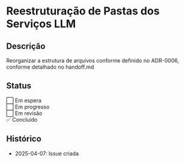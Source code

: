 # Reestruturação de Pastas dos Serviços LLM

## Descrição
Reorganizar a estrutura de arquivos conforme definido no ADR-0006, conforme detalhado no handoff.md

## Status
⬜️ Em espera  
⬜️ Em progresso  
⬜️ Em revisão  
✅ Concluído  

## Histórico
- 2025-04-07: Issue criada